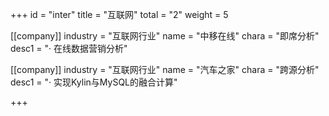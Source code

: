 +++
id = "inter"
title = "互联网"
total = "2"
weight = 5

[[company]]
industry = "互联网行业"
name = "中移在线"
chara = "即席分析"
desc1 = "· 在线数据营销分析"

[[company]]
industry = "互联网行业"
name = "汽车之家"
chara = "跨源分析"
desc1 = "· 实现Kylin与MySQL的融合计算"

+++